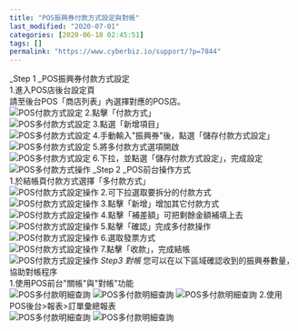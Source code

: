 ```yaml
---
title: "POS振興券付款方式設定與對帳"
last_modified: "2020-07-01"
categories: [2020-06-18 02:45:51]
tags: []
permalink: "https://www.cyberbiz.io/support/?p=7844"
---
```


_Step 1 _POS振興券付款方式設定  
1.進入POS店後台設定頁  
請至後台POS「商店列表」內選擇對應的POS店。  
![POS付款方式設定](https://www.cyberbiz.co/support/wp-content/uploads/2019/05/pay1.png) 2.點擊「付款方式」  
![POS多付款方式設定](https://www.cyberbiz.co/support/wp-content/uploads/2019/07/多付款方式-後臺.png) 3.點選「新增項目」  
![POS多付款方式設定](https://www.cyberbiz.co/support/wp-content/uploads/2019/07/多付款方式-後臺1.png) 4.手動輸入"振興券"後，點選「儲存付款方式設定」
![POS多付款方式設定](https://www.cyberbiz.co/support/wp-content/uploads/2020/06/多付款方式.jpg) 5.將多付款方式選項開啟  
![POS多付款方式設定](https://www.cyberbiz.co/support/wp-content/uploads/2019/07/多付款方式-後臺3.png) 6.下拉，並點選「儲存付款方式設定」，完成設定  
![POS多付款方式操作](https://www.cyberbiz.co/support/wp-content/uploads/2019/07/多付款方式-後臺4.png) _Step 2 _POS前台操作方式  
1.於結帳頁付款方式選擇「多付款方式」  
![POS付款方式設定操作](https://www.cyberbiz.co/support/wp-content/uploads/2019/07/多付款方式-前台1.png) 2.可下拉選取要拆分的付款方式  
![POS付款方式設定操作](https://www.cyberbiz.co/support/wp-content/uploads/2019/07/多付款方式-前台2.png) 3.點擊「新增」增加其它付款方式  
![POS付款方式設定操作](https://www.cyberbiz.co/support/wp-content/uploads/2020/06/多付款_新增.jpg) 4.點擊「補差額」可把剩餘金額補填上去  
![POS付款方式設定操作](https://www.cyberbiz.co/support/wp-content/uploads/2020/06/多付款_補差額.jpg) 5.點擊「確認」完成多付款操作  
![POS付款方式設定操作](https://www.cyberbiz.co/support/wp-content/uploads/2020/06/多付款_確認.jpg) 6.選取發票方式  
![POS付款方式設定操作](https://www.cyberbiz.co/support/wp-content/uploads/2019/07/多付款方式-前台6.png) 7.點擊「收款」，完成結帳  
![POS付款方式設定操作](https://www.cyberbiz.co/support/wp-content/uploads/2019/07/多付款方式-前台7.png) _Step3 對帳_ 您可以在以下區域確認收到的振興券數量，協助對帳程序  
1.使用POS前台"關帳"與"對帳"功能  
![POS多付款明細查詢](https://www.cyberbiz.co/support/wp-content/uploads/2020/06/POS前台_其他功能.jpg)
![POS多付款明細查詢](https://www.cyberbiz.co/support/wp-content/uploads/2020/06/POS前台_關帳.jpg)
![POS多付款明細查詢](https://www.cyberbiz.co/support/wp-content/uploads/2020/06/POS前台_對帳.jpg) 2.使用POS後台>報表>訂單彙總報表  
![POS多付款明細查詢](https://www.cyberbiz.co/support/wp-content/uploads/2020/06/POS後台_報表.jpg)
![POS多付款明細查詢](https://www.cyberbiz.co/support/wp-content/uploads/2020/06/POS_訂單彙總報表.jpg)


